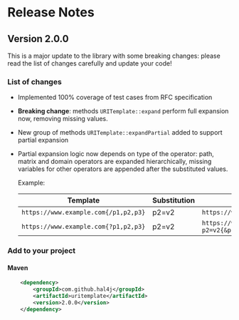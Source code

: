 # Release Notes

## Version 2.0.0
This is a major update to the library with some breaking changes: please read the list of changes carefully 
and update your code!

### List of changes
* Implemented 100% coverage of test cases from RFC specification
* **Breaking change**: methods `URITemplate::expand` perform full expansion now, removing missing values.
* New group of methods `URITemplate::expandPartial` added to support partial expansion
* Partial expansion logic now depends on type of the operator: path, matrix and domain operators are expanded 
  hierarchically, missing variables for other operators are appended after the substituted values.

  Example:

  | Template                             | Substitution | Result                                  |
  |--------------------------------------|--------------|-----------------------------------------|
  | `https://www.example.com{/p1,p2,p3}` | p2=v2        | `https://www.example.com{/p1}/v2{/p3}`  |
  | `https://www.example.com{?p1,p2,p3}` | p2=v2        | `https://www.example.com?p2=v2{&p1,p3}` |

### Add to your project
#### Maven
```xml
    <dependency>
        <groupId>com.github.hal4j</groupId>
        <artifactId>uritemplate</artifactId>
        <version>2.0.0</version>
    </dependency>
```